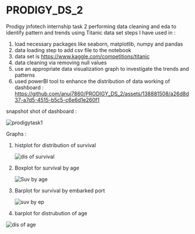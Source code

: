 # PRODIGY_DS_2
Prodigy jnfotech internship task 2 performing data cleaning and eda to identify pattern and trends using Titanic data set
steps I have used in : 
1) load necessary packages like seaborn, matplotlib, numpy and pandas
2) data loading step to add csv file to the notebook
3) data set is https://www.kaggle.com/competitions/titanic
4) data cleaning via removing null values
5) use an appropriate data visualization graph to investigate the trends and patterns
6) used powerBI tool to enhance the distribution of data 
working of dashboard :
https://github.com/anuj7860/PRODIGY_DS_2/assets/138881508/a26d8d37-a7d5-4515-b5c5-c6e6d1e260f1

snapshot shot of dashboard :

![prodigytask1](https://github.com/anuj7860/PRODIGY_DS_2/assets/138881508/4258ac70-a294-474c-88a4-fad5972d17fd)

Graphs :


1) histplot for distribution of survival

   ![dis of survival](https://github.com/anuj7860/PRODIGY_DS_2/assets/138881508/8e0c84b6-bdea-4f52-bb7c-f41f82322b77)
2) Boxplot for survival by age

   
   ![Suv by age](https://github.com/anuj7860/PRODIGY_DS_2/assets/138881508/07fb1c7b-cdcf-4569-adb3-ef506c0c74f4)
3) Barplot for survival by embarked port

   
   ![suv by ep](https://github.com/anuj7860/PRODIGY_DS_2/assets/138881508/7dbf973f-4ff5-4998-a938-84b1738d6d55)
4) barplot for distrubution of age

   
  ![dis of age](https://github.com/anuj7860/PRODIGY_DS_2/assets/138881508/10237e2f-75a7-4b17-8678-2ee96cf93d69)

